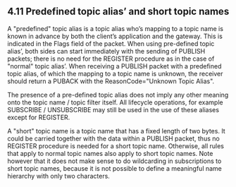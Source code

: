 <!-- transformation-note: left upstream numbering of headings for verification -->
## 4.11 Predefined topic alias’ and short topic names

A "predefined" topic alias is a topic alias who’s mapping to a topic name is known in advance by both the client’s application and the gateway.
This is indicated in the Flags field of the packet. When using pre-defined topic alias’, both sides can start immediately with the sending of PUBLISH packets;
there is no need for the REGISTER procedure as in the case of "normal" topic alias’.
When receiving a PUBLISH packet with a predefined topic alias, of which the mapping to a topic name is unknown,
the receiver should return a PUBACK with the ReasonCode="Unknown Topic Alias".

The presence of a pre-defined topic alias does not imply any other meaning onto the topic name / topic filter itself.
All lifecycle operations, for example SUBSCRIBE / UNSUBSCRIBE may still be used in the use of these aliases except for REGISTER.

A "short" topic name is a topic name that has a fixed length of two bytes.
It could be carried together with the data within a PUBLISH packet, thus no REGISTER procedure is needed for a short topic name.
Otherwise, all rules that apply to normal topic names also apply to short topic names.
Note however that it does not make sense to do wildcarding in subscriptions to short topic names,
because it is not possible to define a meaningful name hierarchy with only two characters.
